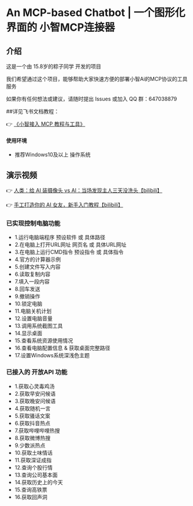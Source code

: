 # An MCP-based Chatbot | 一个图形化界面的 小智MCP连接器 

## 介绍

这是一个由 15.8岁的粽子同学 开发的项目

我们希望通过这个项目，能够帮助大家快速方便的部署小智Ai的MCP协议的工具服务

如果你有任何想法或建议，请随时提出 Issues 或加入 QQ 群：647038879

##详见飞书文档教程：

👉 [《小智接入 MCP 教程与工具》](https://kcn80f4hacgs.feishu.cn/wiki/RTaHwEOp8iu6ACkXbrNcJ4GMnVg)


#### 使用环境

- 推荐Windows10及以上 操作系统


## 演示视频

👉 [人类：给 AI 装摄像头 vs AI：当场发现主人三天没洗头【bilibili】](https://www.bilibili.com/video/BV1bpjgzKEhd/)

👉 [手工打造你的 AI 女友，新手入门教程【bilibili】](https://www.bilibili.com/video/BV1XnmFYLEJN/)


### 已实现控制电脑功能

- 1.运行电脑端程序 预设软件 或 具体路径
- 2.在电脑上打开URL网址 网页名 或 具体URL网址
- 3.在电脑上运行CMD指令 预设指令 或 具体指令
- 4.官方的计算器示例
- 5.创建文件写入内容
- 6.读取复制内容
- 7.填入一段内容
- 8.回车发送
- 9.撤销操作
- 10.锁定电脑
- 11.电脑关机计划
- 12.设置电脑音量
- 13.调用系统截图工具
- 14.显示桌面
- 15.查看系统资源使用情况
- 16.查看电脑配置信息 & 获取桌面完整路径
- 17.设置Windows系统深浅色主题

### 已接入的 开放API 功能

- 1.获取心灵毒鸡汤
- 2.获取早安问候语
- 3.获取晚安问候语
- 4.获取随机一言
- 5.获取骚话文案
- 6.获取抖音热点
- 7.获取哔哩哔哩热搜
- 8.获取微博热搜
- 9.少数派热点
- 10.获取土味情话
- 11.获取深证成指
- 12.查询个股行情
- 13.查询公司基本面
- 14.获取历史上的今天
- 15.查询高铁票
- 16.获取回声洞


